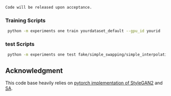 
```bash
Code will be released upon acceptance.
```

### Training Scripts
```bash
 python -m experiments one train yourdataset_default --gpu_id yourid
```

### test Scripts
```bash
 python -m experiments one test fake/simple_swapping/simple_interpolation --gpu yourid --resume_iter youriter
```

## Acknowledgment
This code base heavily relies on [pytorch implementation of StyleGAN2](https://github.com/rosinality/stylegan2-pytorch) and [SA](https://github.com/taesungp/swapping-autoencoder-pytorch). 